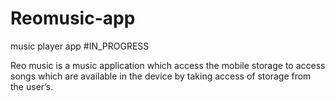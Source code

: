 # Reomusic-app
music player app #IN_PROGRESS

Reo music is a music application which access the mobile storage to access songs which are available in the device by taking access of storage from the user’s. 
